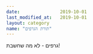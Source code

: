 ```yaml
---
date:               2019-10-01
last_modified_at:   2019-10-01
layout: category
name: "תורת הגרפים"
---
```

גרפים - לא מה שחשבת!